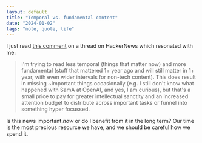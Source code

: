```yaml
---
layout: default
title: "Temporal vs. fundamental content"
date: "2024-01-02"
tags: "note, quote, life"
---
```


I just read [this comment](https://news.ycombinator.com/item?id=38829907) on a thread on HackerNews which resonated with me:

> I'm trying to read less temporal (things that matter now) and more fundamental (stuff that mattered 1+ year ago and will still matter in 1+ year, with even wider intervals for non-tech content).
This does result in missing ~important things occasionally (e.g. I still don't know what happened with SamA at OpenAI, and yes, I am curious), but that's a small price to pay for greater intellectual sanctity and an increased attention budget to distribute across important tasks or funnel into something hyper focussed.

Is this news important *now* or do I benefit from it in the long term? Our time is the most precious resource we have, and we should be careful how we spend it.
